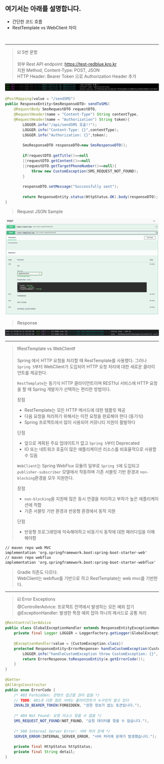 ## 여기서는 아래를 설명합니다.

- 간단한 코드 흐름
- RestTemplate vs WebClient 차이

<br/>

---
> ☑️ 5번 문항
>
> 외부 Rest API endpoint: https://test-redblue.kro.kr   
> 지원 Method, Content-Type: POST, JSON   
> HTTP Header: Bearer Token 으로 Authorization Header 추가

![img](images/restapicall.png)

```java
@PostMapping(value = "/sendSMS")
public ResponseEntity<SmsResponseDTO> sendToSMS(
    @RequestBody SmsRequestDTO requestDTO,
    @RequestHeader(name = "Content-Type") String contentType,
    @RequestHeader(name = "Authorization") String token){
        LOGGER.info("/api/sendSMS 호출!!");
        LOGGER.info("Content-Type: {}",contentType);
        LOGGER.info("Authorization: {}",token);

        SmsResponseDTO responseDTO=new SmsResponseDTO();

        if(requestDTO.getTitle()==null
        ||requestDTO.getContent()==null
        ||requestDTO.getTargetPhoneNumber()==null){
            throw new CustomException(SMS_REQUEST_NOT_FOUND);
        }

        responseDTO.setMessage("Successfully sent");
        
        return ResponseEntity.status(HttpStatus.OK).body(responseDTO);
}
```

> Request JSON Sample

![img](images/swaggeruirequest.png)

> Response

![img](images/restapiresponse.png)

---
> ❗️RestTemplate vs WebClient❗️
>
> Spring 에서 HTTP 요청을 처리할 때 RestTemplate를 사용했다.
> 그러나 `Spring 5`부터 WebClient가 도입되어 HTTP 요청 처리에 대한 새로운 클라이언트를 제공한다.
>
> `RestTemplate`는 동기식 HTTP 클라이언트이며 RESTful 서비스에 HTTP 요청을 할 때 Spring 개발자가 선택하는 편리한 방법이다.
>
> 장점
> - RestTemplate는 모든 HTTP 메서드에 대한 템플릿 제공
> - 다음 요청을 처리하기 위해서는 이전 요청을 완료해야 한다 (동기식)
> - Spring 프로젝트에서 많이 사용되어 커뮤니티 지원이 활발하다
>
> 단점
> - 앞으로 계획된 주요 업데이트가 없고 `Spring 5`부터 Deprecated
> - IO 또는 네트워크 호출이 많은 애플리케이션 리소스를 비효율적으로 사용할 수 있음
>
> `WebClient`는 Spring WebFlux 모듈의 일부로 `Spring 5`에 도입되고 `publisher-subscriber` 모델에서 작동하며 기존 서블릿 기반 환경과 `non-blocking`환경을
> 모두 지원한다.
>
> 장점
> - `non-blocking`을 지원해 많은 동시 연결을 처리하고 부하가 높은 애플리케이션에 적합
> - 기존 서블릿 기반 환경과 반응형 환경에서 동작 지원
>
> 단점
> - 반응형 프로그래밍에 익숙해야하고 비동기식 동작에 대한 패러다임을 이해 해야함
>

```
// maven repo web MVC
implementation 'org.springframework.boot:spring-boot-starter-web'
// maven repo webflux
implementation 'org.springframework.boot:spring-boot-starter-webflux'
```

> Gradle 의존도 다르다.   
> WebClient는 webflux를 기반으로 하고 RestTemplate는 web mvc를 기반한다.

---
> ☑️ Error Exceptions  
> @ControllerAdvice: 프로젝트 전역에서 발생하는 모든 예외 잡기   
> @ExceptionHandler: 발생한 특정 예외 잡아 하나의 메서드로 공통 처리

```java
@RestControllerAdvice
public class GlobalExceptionHandler extends ResponseEntityExceptionHandler {
    private final Logger LOGGER = LoggerFactory.getLogger(GlobalExceptionHandler.class);

    @ExceptionHandler(value = {CustomException.class})
    protected ResponseEntity<ErrorResponse> handleCustomException(CustomException e) {
        LOGGER.info("handleCustomException throw CustomException: {}", e.getErrorCode());
        return ErrorResponse.toResponseEntity(e.getErrorCode());
    }
}

@Getter
@AllArgsConstructor
public enum ErrorCode {
    /* 403 Forbidden: 콘텐츠 접근할 권리 없음 */
    // TODO: 401과 다른 점은 서버는 클라이언트가 누구인지 알고 있다
    INVALID_BEARER_TOKEN(FORBIDDEN, "권한 정보가 없는 토큰입니다."),

    /* 404 Not Found: 요청 리소스 찾을 수 없음 */
    SMS_REQUEST_NOT_FOUND(NOT_FOUND, "요청 데이터를 찾을 수 없습니다."),

    /* 500 Internal Server Error: 서버 처리 문제 */
    SERVER_ERROR(INTERNAL_SERVER_ERROR, "서버 처리에 문제가 발생했습니다.");

    private final HttpStatus httpStatus;
    private final String detail;
}
```